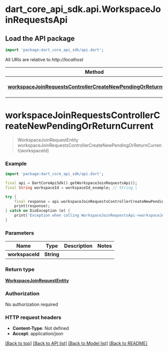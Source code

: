 # dart_core_api_sdk.api.WorkspaceJoinRequestsApi

## Load the API package
```dart
import 'package:dart_core_api_sdk/api.dart';
```

All URIs are relative to *http://localhost*

Method | HTTP request | Description
------------- | ------------- | -------------
[**workspaceJoinRequestsControllerCreateNewPendingOrReturnCurrent**](WorkspaceJoinRequestsApi.md#workspacejoinrequestscontrollercreatenewpendingorreturncurrent) | **POST** /workspaces/{workspaceId}/join-requests | 


# **workspaceJoinRequestsControllerCreateNewPendingOrReturnCurrent**
> WorkspaceJoinRequestEntity workspaceJoinRequestsControllerCreateNewPendingOrReturnCurrent(workspaceId)



### Example
```dart
import 'package:dart_core_api_sdk/api.dart';

final api = DartCoreApiSdk().getWorkspaceJoinRequestsApi();
final String workspaceId = workspaceId_example; // String | 

try {
    final response = api.workspaceJoinRequestsControllerCreateNewPendingOrReturnCurrent(workspaceId);
    print(response);
} catch on DioException (e) {
    print('Exception when calling WorkspaceJoinRequestsApi->workspaceJoinRequestsControllerCreateNewPendingOrReturnCurrent: $e\n');
}
```

### Parameters

Name | Type | Description  | Notes
------------- | ------------- | ------------- | -------------
 **workspaceId** | **String**|  | 

### Return type

[**WorkspaceJoinRequestEntity**](WorkspaceJoinRequestEntity.md)

### Authorization

No authorization required

### HTTP request headers

 - **Content-Type**: Not defined
 - **Accept**: application/json

[[Back to top]](#) [[Back to API list]](../README.md#documentation-for-api-endpoints) [[Back to Model list]](../README.md#documentation-for-models) [[Back to README]](../README.md)


